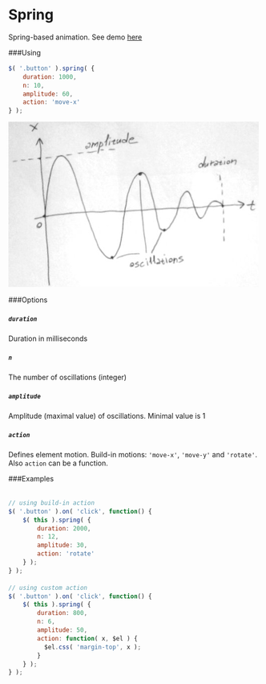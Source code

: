 # Spring
Spring-based animation. See demo [here](http://artemlegotin.ru/spring/)

###Using

```javascript
$( '.button' ).spring( {
    duration: 1000,
    n: 10,
    amplitude: 60,
    action: 'move-x'
} );
```

![alt tag](https://raw.githubusercontent.com/arlegotin/spring/master/graph.jpg)

###Options

##### `duration`

Duration in milliseconds

##### `n`

The number of oscillations (integer)

##### `amplitude`

Amplitude (maximal value) of oscillations. Minimal value is 1

##### `action`

Defines element motion. Build-in motions: `'move-x'`, `'move-y'` and `'rotate'`.
Also `action`  can be a function.

###Examples
```javascript

// using build-in action
$( '.button' ).on( 'click', function() {
    $( this ).spring( {
        duration: 2000,
        n: 12,
        amplitude: 30,
        action: 'rotate'
    } );
} );

// using custom action
$( '.button' ).on( 'click', function() {
    $( this ).spring( {
        duration: 800,
        n: 6,
        amplitude: 50,
        action: function( x, $el ) {
          $el.css( 'margin-top', x );
        }
    } );
} );

```
